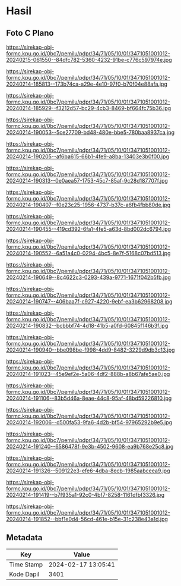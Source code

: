 # Hasil

## Foto C Plano

https://sirekap-obj-formc.kpu.go.id/0bc7/pemilu/pdpr/34/71/05/10/01/3471051001012-20240215-061550--84dfc782-5360-4232-91be-c776c597974e.jpg

https://sirekap-obj-formc.kpu.go.id/0bc7/pemilu/pdpr/34/71/05/10/01/3471051001012-20240214-185813--173b74ca-a29e-4e10-97f0-b70f04e88afa.jpg

https://sirekap-obj-formc.kpu.go.id/0bc7/pemilu/pdpr/34/71/05/10/01/3471051001012-20240214-185929--f3212d57-bc29-4cb3-8469-bf664fc75b36.jpg

https://sirekap-obj-formc.kpu.go.id/0bc7/pemilu/pdpr/34/71/05/10/01/3471051001012-20240214-190053--5ce27709-bd48-480e-bbe5-780baa8937ca.jpg

https://sirekap-obj-formc.kpu.go.id/0bc7/pemilu/pdpr/34/71/05/10/01/3471051001012-20240214-190205--af6ba615-66b1-4fe9-a8ba-13403e3b0f00.jpg

https://sirekap-obj-formc.kpu.go.id/0bc7/pemilu/pdpr/34/71/05/10/01/3471051001012-20240214-190313--0e0aea57-1753-45c7-85af-9c28d187707f.jpg

https://sirekap-obj-formc.kpu.go.id/0bc7/pemilu/pdpr/34/71/05/10/01/3471051001012-20240214-190407--f0e23c25-1956-4737-b37c-a6fb4fbb80de.jpg

https://sirekap-obj-formc.kpu.go.id/0bc7/pemilu/pdpr/34/71/05/10/01/3471051001012-20240214-190455--419cd392-6fa1-4fe5-a63d-8bd002dc6794.jpg

https://sirekap-obj-formc.kpu.go.id/0bc7/pemilu/pdpr/34/71/05/10/01/3471051001012-20240214-190552--6a51a4c0-0294-4bc5-8e7f-5168c07bd513.jpg

https://sirekap-obj-formc.kpu.go.id/0bc7/pemilu/pdpr/34/71/05/10/01/3471051001012-20240214-190649--8c4622c3-0293-439a-9771-1671f042b5fb.jpg

https://sirekap-obj-formc.kpu.go.id/0bc7/pemilu/pdpr/34/71/05/10/01/3471051001012-20240214-190747--406baa7f-c927-4220-9ebf-ea3b62968208.jpg

https://sirekap-obj-formc.kpu.go.id/0bc7/pemilu/pdpr/34/71/05/10/01/3471051001012-20240214-190832--bcbbbf74-4d18-41b5-a0fd-60845f146b3f.jpg

https://sirekap-obj-formc.kpu.go.id/0bc7/pemilu/pdpr/34/71/05/10/01/3471051001012-20240214-190940--bbe098be-f998-4dd9-8482-3229d9db3c13.jpg

https://sirekap-obj-formc.kpu.go.id/0bc7/pemilu/pdpr/34/71/05/10/01/3471051001012-20240214-191023--45e9ef2e-5a06-4df2-888b-a8b67afe5ae0.jpg

https://sirekap-obj-formc.kpu.go.id/0bc7/pemilu/pdpr/34/71/05/10/01/3471051001012-20240214-191106--83b5d46a-8eae-44c8-95af-48bd59226810.jpg

https://sirekap-obj-formc.kpu.go.id/0bc7/pemilu/pdpr/34/71/05/10/01/3471051001012-20240214-192006--d500fa53-9fa6-4d2b-bf54-97965292b9e5.jpg

https://sirekap-obj-formc.kpu.go.id/0bc7/pemilu/pdpr/34/71/05/10/01/3471051001012-20240214-191240--6586478f-9e3b-4502-9608-ea9b768e25c8.jpg

https://sirekap-obj-formc.kpu.go.id/0bc7/pemilu/pdpr/34/71/05/10/01/3471051001012-20240214-191326--509122e3-efe6-4dba-8ecb-1985aabceea9.jpg

https://sirekap-obj-formc.kpu.go.id/0bc7/pemilu/pdpr/34/71/05/10/01/3471051001012-20240214-191419--b7f935a1-92c0-4bf7-8258-1161dfbf3326.jpg

https://sirekap-obj-formc.kpu.go.id/0bc7/pemilu/pdpr/34/71/05/10/01/3471051001012-20240214-191852--bbf1e0d4-56cd-461e-b15e-31c238e43a1d.jpg


## Metadata

| Key        | Value               |
| ---------- | ------------------- |
| Time Stamp | 2024-02-17 13:05:41 |
| Kode Dapil | 3401                |



